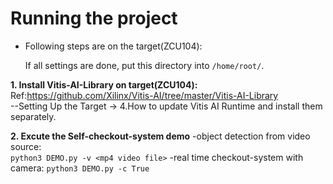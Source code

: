 # **Running the project**

* Following steps are on the target(ZCU104):

  If all settings are done, put this directory into `/home/root/`. 
  
**1. Install Vitis-AI-Library on target(ZCU104):**  
    Ref:https://github.com/Xilinx/Vitis-AI/tree/master/Vitis-AI-Library   
    --Setting Up the Target -> 4.How to update Vitis AI Runtime and install them separately.
    
**2. Excute the Self-checkout-system demo** 
    -object detection from video source:    
    `python3 DEMO.py -v <mp4 video file>`
    -real time checkout-system with camera:
    `python3 DEMO.py -c True`

